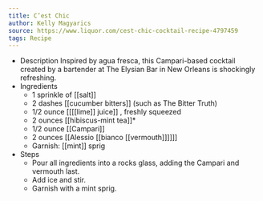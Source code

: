```yaml
---
title: C’est Chic
author: Kelly Magyarics
source: https://www.liquor.com/cest-chic-cocktail-recipe-4797459
tags: Recipe
---
```


- Description
  Inspired by agua fresca, this Campari-based cocktail created by a bartender at The Elysian Bar in New Orleans is shockingly refreshing.
- Ingredients
	- 1 sprinkle of [[salt]]
	- 2 dashes [[cucumber bitters]] (such as The Bitter Truth)
	- 1/2 ounce [[[[lime]] juice]] , freshly squeezed
	- 2 ounces [[hibiscus-mint tea]]*
	- 1/2 ounce [[Campari]]
	- 2 ounces [[Alessio [[bianco [[vermouth]]]]]]
	- Garnish: [[mint]] sprig
- Steps
	- Pour all ingredients into a rocks glass, adding the Campari and vermouth last.
	- Add ice and stir.
	- Garnish with a mint sprig.